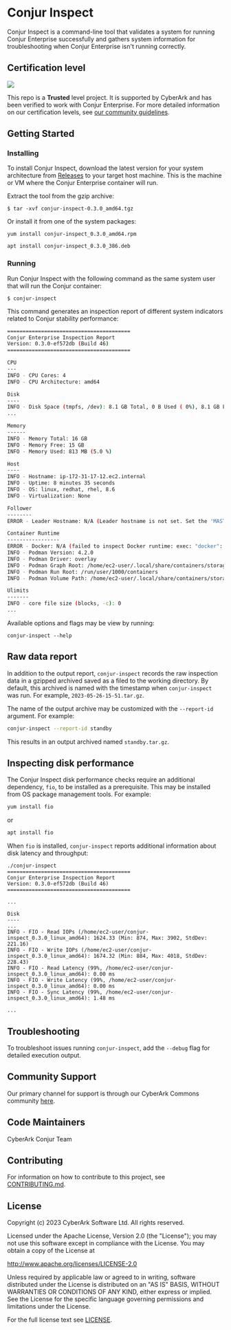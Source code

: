 # Conjur Inspect

Conjur Inspect is a command-line tool that validates a system for running
Conjur Enterprise successfully and gathers system information for
troubleshooting when Conjur Enterprise isn't running correctly.

## Certification level

![](https://img.shields.io/badge/Certification%20Level-Trusted-28A745?link=https://github.com/cyberark/community/blob/master/Conjur/conventions/certification-levels.md)

This repo is a **Trusted** level project. It is supported by CyberArk and has
been verified to work with Conjur Enterprise. For more detailed information on
our certification levels, see
[our community guidelines](https://github.com/cyberark/community/blob/master/Conjur/conventions/certification-levels.md#trusted).

## Getting Started

### Installing

To install Conjur Inspect, download the latest version for your system
architecture from [Releases](https://github.com/cyberark/conjur-inspect/releases)
to your target host machine. This is the machine or VM where the Conjur
Enterprise container will run.

Extract the tool from the gzip archive:
```sh-session
$ tar -xvf conjur-inspect-0.3.0_amd64.tgz
```

Or install it from one of the system packages:

```
yum install conjur-inspect_0.3.0_amd64.rpm
```

```
apt install conjur-inspect_0.3.0_386.deb
```

### Running

Run Conjur Inspect with the following command as the same system user that will
run the Conjur container:

```
$ conjur-inspect
```

This command generates an inspection report of different system indicators
related to Conjur stability performance:

```sh
========================================
Conjur Enterprise Inspection Report
Version: 0.3.0-ef572db (Build 46)
========================================

CPU
---
INFO - CPU Cores: 4
INFO - CPU Architecture: amd64

Disk
----
INFO - Disk Space (tmpfs, /dev): 8.1 GB Total, 0 B Used ( 0%), 8.1 GB Free
...

Memory
------
INFO - Memory Total: 16 GB
INFO - Memory Free: 15 GB
INFO - Memory Used: 813 MB (5.0 %)

Host
----
INFO - Hostname: ip-172-31-17-12.ec2.internal
INFO - Uptime: 8 minutes 35 seconds
INFO - OS: linux, redhat, rhel, 8.6
INFO - Virtualization: None

Follower
--------
ERROR - Leader Hostname: N/A (Leader hostname is not set. Set the 'MASTER_HOSTNAME' environment variable to run this check)

Container Runtime
-----------------
ERROR - Docker: N/A (failed to inspect Docker runtime: exec: "docker": executable file not found in $PATH ())
INFO - Podman Version: 4.2.0
INFO - Podman Driver: overlay
INFO - Podman Graph Root: /home/ec2-user/.local/share/containers/storage
INFO - Podman Run Root: /run/user/1000/containers
INFO - Podman Volume Path: /home/ec2-user/.local/share/containers/storage/volumes

Ulimits
-------
INFO - core file size (blocks, -c): 0
...
```

Available options and flags may be view by running:

```
conjur-inspect --help
```

## Raw data report

In addition to the output report, `conjur-inspect` records the raw inspection
data in a gzipped archived saved as a filed to the working directory. By default,
this archived is named with the timestamp when `conjur-inspect` was
run. For example, `2023-05-26-15-51.tar.gz`.

The name of the output archive may be customized with the `--report-id` argument.
For example:

```sh
conjur-inspect --report-id standby
```

This results in an output archived named `standby.tar.gz`.

## Inspecting disk performance

The Conjur Inspect disk performance checks require an additional dependency,
`fio`, to be installed as a prerequisite. This may be installed from OS package
management tools. For example:

```sh
yum install fio
```

or

```sh
apt install fio
```

When `fio` is installed, `conjur-inspect` reports additional information about
disk latency and throughput:

```sh-session
./conjur-inspect
========================================
Conjur Enterprise Inspection Report
Version: 0.3.0-ef572db (Build 46)
========================================

...

Disk
----
...
INFO - FIO - Read IOPs (/home/ec2-user/conjur-inspect_0.3.0_linux_amd64): 1624.33 (Min: 874, Max: 3902, StdDev: 221.16)
INFO - FIO - Write IOPs (/home/ec2-user/conjur-inspect_0.3.0_linux_amd64): 1674.32 (Min: 884, Max: 4018, StdDev: 228.43)
INFO - FIO - Read Latency (99%, /home/ec2-user/conjur-inspect_0.3.0_linux_amd64): 0.00 ms
INFO - FIO - Write Latency (99%, /home/ec2-user/conjur-inspect_0.3.0_linux_amd64): 0.00 ms
INFO - FIO - Sync Latency (99%, /home/ec2-user/conjur-inspect_0.3.0_linux_amd64): 1.48 ms

...
```

## Troubleshooting

To troubleshoot issues running `conjur-inspect`, add the `--debug` flag for
detailed execution output.

## Community Support

Our primary channel for support is through our CyberArk Commons community
[here](https://discuss.cyberarkcommons.org/c/conjur/5).

## Code Maintainers

CyberArk Conjur Team

## Contributing

For information on how to contribute to this project, see [CONTRIBUTING.md](./CONTRIBUTING.md).

## License

Copyright (c) 2023 CyberArk Software Ltd. All rights reserved.

Licensed under the Apache License, Version 2.0 (the "License"); you may not use
this software except in compliance with the License. You may obtain a copy of
the License at

http://www.apache.org/licenses/LICENSE-2.0

Unless required by applicable law or agreed to in writing, software distributed
under the License is distributed on an "AS IS" BASIS, WITHOUT WARRANTIES OR
CONDITIONS OF ANY KIND, either express or implied. See the License for the
specific language governing permissions and limitations under the License.

For the full license text see [LICENSE](./LICENSE).
